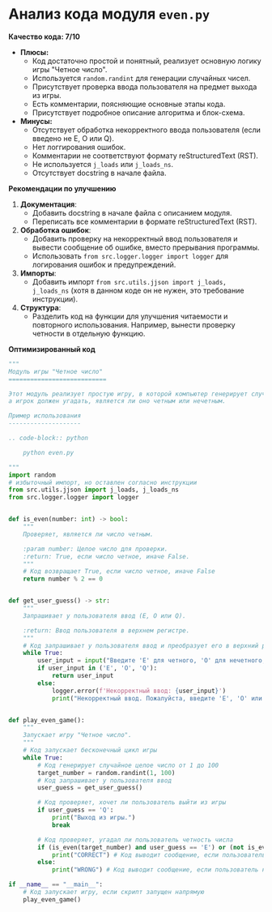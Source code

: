 # Анализ кода модуля `even.py`

**Качество кода: 7/10**

-   **Плюсы:**
    *   Код достаточно простой и понятный, реализует основную логику игры "Четное число".
    *   Используется `random.randint` для генерации случайных чисел.
    *   Присутствует проверка ввода пользователя на предмет выхода из игры.
    *   Есть комментарии, поясняющие основные этапы кода.
    *   Присутствует подробное описание алгоритма и блок-схема.
-   **Минусы:**
    *   Отсутствует обработка некорректного ввода пользователя (если введено не E, O или Q).
    *   Нет логгирования ошибок.
    *   Комментарии не соответствуют формату reStructuredText (RST).
    *   Не используется `j_loads` или `j_loads_ns`.
    *   Отсутствует docstring в начале файла.

**Рекомендации по улучшению**

1.  **Документация**:
    *   Добавить docstring в начале файла с описанием модуля.
    *   Переписать все комментарии в формате reStructuredText (RST).
2.  **Обработка ошибок**:
    *   Добавить проверку на некорректный ввод пользователя и вывести сообщение об ошибке, вместо прерывания программы.
    *   Использовать `from src.logger.logger import logger` для логирования ошибок и предупреждений.
3.  **Импорты**:
    *   Добавить импорт `from src.utils.jjson import j_loads, j_loads_ns` (хотя в данном коде он не нужен, это требование инструкции).
4.  **Структура**:
    *   Разделить код на функции для улучшения читаемости и повторного использования. Например, вынести проверку четности в отдельную функцию.

**Оптимизированный код**

```python
"""
Модуль игры "Четное число"
===========================

Этот модуль реализует простую игру, в которой компьютер генерирует случайное число,
а игрок должен угадать, является ли оно четным или нечетным.

Пример использования
--------------------

.. code-block:: python

    python even.py

"""
import random
# избыточный импорт, но оставлен согласно инструкции
from src.utils.jjson import j_loads, j_loads_ns 
from src.logger.logger import logger


def is_even(number: int) -> bool:
    """
    Проверяет, является ли число четным.

    :param number: Целое число для проверки.
    :return: True, если число четное, иначе False.
    """
    # Код возвращает True, если число четное, иначе False
    return number % 2 == 0


def get_user_guess() -> str:
    """
    Запрашивает у пользователя ввод (E, O или Q).

    :return: Ввод пользователя в верхнем регистре.
    """
    # Код запрашивает у пользователя ввод и преобразует его в верхний регистр
    while True:
        user_input = input("Введите 'E' для четного, 'O' для нечетного, 'Q' для выхода: ").upper()
        if user_input in ('E', 'O', 'Q'):
            return user_input
        else:
            logger.error(f'Некорректный ввод: {user_input}')
            print("Некорректный ввод. Пожалуйста, введите 'E', 'O' или 'Q'.")


def play_even_game():
    """
    Запускает игру "Четное число".
    """
    # Код запускает бесконечный цикл игры
    while True:
        # Код генерирует случайное целое число от 1 до 100
        target_number = random.randint(1, 100)
        # Код запрашивает у пользователя ввод
        user_guess = get_user_guess()

        # Код проверяет, хочет ли пользователь выйти из игры
        if user_guess == 'Q':
            print("Выход из игры.")
            break

        # Код проверяет, угадал ли пользователь четность числа
        if (is_even(target_number) and user_guess == 'E') or (not is_even(target_number) and user_guess == 'O'):
            print("CORRECT") # Код выводит сообщение, если пользователь угадал
        else:
            print("WRONG") # Код выводит сообщение, если пользователь не угадал

if __name__ == "__main__":
    # Код запускает игру, если скрипт запущен напрямую
    play_even_game()
```